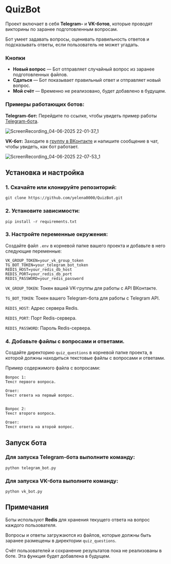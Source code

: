 # QuizBot

Проект включает в себя **Telegram-** и **VK-ботов**, которые проводят викторины по заранее подготовленным вопросам.

Бот умеет задавать вопросы, оценивать правильность ответов и подсказывать ответы, если пользователь не может угадать.

### Кнопки

- **Новый вопрос** — Бот отправляет случайный вопрос из заранее подготовленных файлов.
- **Сдаться** — Бот показывает правильный ответ и отправляет новый вопрос.
- **Мой счёт** — Временно не реализовано, будет добавлено в будущем.




### Примеры работающих ботов:
**Telegram-бот:** Перейдите по ссылке, чтобы увидеть пример работы [Telegram-бота](https://t.me/SimpleQuizzzBot).

![ScreenRecording_04-06-2025 22-01-37_1](https://github.com/user-attachments/assets/8584bc0f-10ae-4e2f-9bff-b8ef14d421d8)

**VK-бот:** Заходите в [группу в ВКонтакте](https://vk.com/club230159177) и напишите сообщение в чат, чтобы увидеть, как бот работает.

![ScreenRecording_04-06-2025 22-07-53_1](https://github.com/user-attachments/assets/2d8cee80-d51d-480f-8ef0-8cb7d483253a)

## Установка и настройка


### 1. Скачайте или клонируйте репозиторий:

```shell
git clone https://github.com/yelena0000/QuizBot.git
```

### 2. Установите зависимости:

```shell
pip install -r requirements.txt
```

### 3. Настройте переменные окружения:

Создайте файл `.env` в корневой папке вашего проекта и добавьте в него следующие переменные:


```
VK_GROUP_TOKEN=your_vk_group_token
TG_BOT_TOKEN=your_telegram_bot_token
REDIS_HOST=your_redis_db_host
REDIS_PORT=your_redis_db_port
REDIS_PASSWORD=your_redis_password
```
`VK_GROUP_TOKEN`: Токен вашей VK-группы для работы с API ВКонтакте.

`TG_BOT_TOKEN`: Токен вашего Telegram-бота для работы с Telegram API.

`REDIS_HOST`: Адрес сервера Redis.

`REDIS_PORT`: Порт Redis-сервера.

`REDIS_PASSWORD`: Пароль Redis-сервера.

### 4. Добавьте файлы с вопросами и ответами.

Создайте директорию `quiz_questions` в корневой папке проекта, в которой должны находиться текстовые файлы с вопросами и ответами. 

Пример содержимого файла с вопросами:
```text
Вопрос 1:
Текст первого вопроса.

Ответ:
Текст ответа на первый вопрос.


Вопрос 2:
Текст второго вопроса.

Ответ:
Текст ответа на второй вопрос.
```



## Запуск бота
### Для запуска Telegram-бота выполните команду:
```shell
python telegram_bot.py
```

### Для запуска VK-бота выполните команду:
```shell
python vk_bot.py
```
## Примечания
Боты используют **Redis** для хранения текущего ответа на вопрос каждого пользователя.

Вопросы и ответы загружаются из файлов, которые должны быть заранее размещены в директории `quiz_questions`.

Счёт пользователей и сохранение результатов пока не реализованы в боте. Эта функция будет добавлена в будущем.